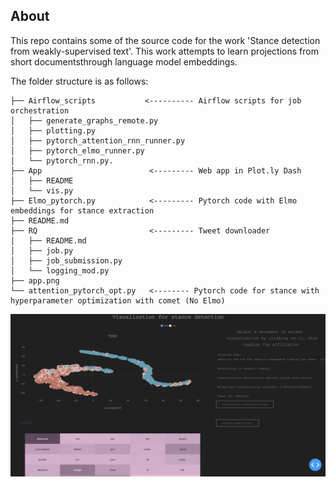 ## About

This repo contains some of the source code for the work 'Stance detection from weakly-supervised text'. This work attempts to learn projections from short documentsthrough language model embeddings. 

The folder structure is as follows:

```
├── Airflow_scripts           <---------- Airflow scripts for job orchestration     
│   ├── generate_graphs_remote.py
│   ├── plotting.py
│   ├── pytorch_attention_rnn_runner.py
│   ├── pytorch_elmo_runner.py
│   └── pytorch_rnn.py.
├── App                        <--------- Web app in Plot.ly Dash
│   ├── README
│   └── vis.py
├── Elmo_pytorch.py            <--------- Pytorch code with Elmo embeddings for stance extraction 
├── README.md
├── RQ                         <--------- Tweet downloader
│   ├── README.md
│   ├── job.py
│   ├── job_submission.py
│   └── logging_mod.py
├── app.png
└── attention_pytorch_opt.py   <-------- Pytorch code for stance with hyperparameter optimization with comet (No Elmo)
```

![App](app.png)
